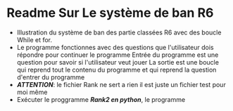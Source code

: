 # Readme Sur Le système de ban R6
- Illustration du système de ban des partie classées R6 avec des boucle While et for.
- Le programme fonctionnes avec des questions que l'utilisateur dois répondre pour continuer le programme
Entrée du programme est une question pour savoir si l'utilisateur veut jouer 
La sortie est une boucle qui reprend tout le contenu du programme et qui reprend la question d'entrer du programme 
- ***ATTENTION***: le fichier Rank ne sert a rien il est juste un fichier test pour moi même 
- Exécuter le proggramme ***Rank2 en python***, le programme  
